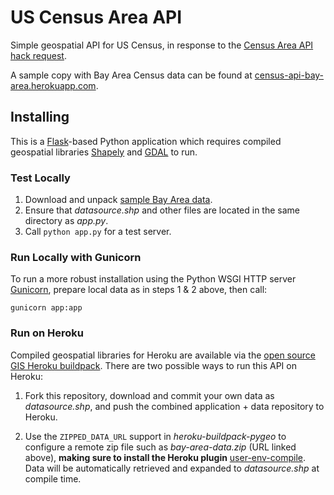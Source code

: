US Census Area API
==================

Simple geospatial API for US Census, in response to the
[Census Area API hack request](https://github.com/codeforamerica/hack-requests/blob/master/census-area-API.md).

A sample copy with Bay Area Census data can be found at
[census-api-bay-area.herokuapp.com](http://census-api-bay-area.herokuapp.com).

Installing
----

This is a [Flask](http://flask.pocoo.org/)-based Python application which
requires compiled geospatial libraries [Shapely](http://toblerity.org/shapely/)
and [GDAL](http://trac.osgeo.org/gdal/) to run.

### Test Locally

1. Download and unpack [sample Bay Area data](http://forever.codeforamerica.org.s3.amazonaws.com/Census-API/bay-area-data.zip).
2. Ensure that *datasource.shp* and other files are located in the same directory as *app.py*.
3. Call `python app.py` for a test server.

### Run Locally with Gunicorn

To run a more robust installation using the Python WSGI HTTP server
[Gunicorn](http://gunicorn.org/), prepare local data as in steps 1 & 2 above,
then call:

    gunicorn app:app

### Run on Heroku

Compiled geospatial libraries for Heroku are available via the
[open source GIS Heroku buildpack](https://github.com/codeforamerica/heroku-buildpack-pygeo).
There are two possible ways to run this API on Heroku:

1. Fork this repository, download and commit your own data as *datasource.shp*,
and push the combined application + data repository to Heroku.

2. Use the `ZIPPED_DATA_URL` support in *heroku-buildpack-pygeo* to configure
a remote zip file such as *bay-area-data.zip* (URL linked above),
**making sure to install the Heroku plugin**
[user-env-compile](https://devcenter.heroku.com/articles/labs-user-env-compile).
Data will be automatically retrieved and expanded to *datasource.shp* at
compile time.
